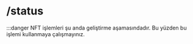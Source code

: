 # /status

:::danger
NFT işlemleri şu anda geliştirme aşamasındadır. Bu yüzden bu işlemi kullanmaya çalışmayınız.
